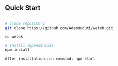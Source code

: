 
## Quick Start

``` bash

# Clone repository
git clone https://github.com/AdemHuduti/wetek.git

cd wetek

# Install dependencies
npm install

After installation run command: npm start
```
